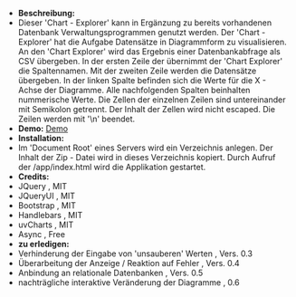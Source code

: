 + **Beschreibung:**
+ Dieser 'Chart - Explorer' kann in Ergänzung zu bereits vorhandenen Datenbank Verwaltungsprogrammen genutzt werden.
Der 'Chart - Explorer' hat die Aufgabe Datensätze in Diagrammform zu visualisieren.
An den 'Chart Explorer' wird das Ergebnis einer Datenbankabfrage als CSV übergeben.
In der ersten Zeile der übernimmt der 'Chart Explorer' die Spaltennamen.
Mit der zweiten Zeile werden die Datensätze übergeben. In der linken Spalte befinden sich die Werte für die X - Achse der Diagramme.
Alle nachfolgenden Spalten beinhalten nummerische Werte. Die Zellen der einzelnen Zeilen sind untereinander mit Semikolon getrennt.
Der Inhalt der Zellen wird nicht escaped.
Die Zeilen werden mit '\n' beendet.
+ **Demo:** <a href="http.//chart-explorer.stephankrauss.de">Demo</a>
+ **Installation:**
+ Im 'Document Root' eines Servers wird ein Verzeichnis anlegen. Der Inhalt der Zip - Datei  wird in dieses Verzeichnis kopiert. Durch Aufruf der /app/index.html wird die Applikation gestartet.
+ **Credits:**
+ JQuery , MIT
+ JQueryUI , MIT
+ Bootstrap , MIT
+ Handlebars , MIT
+ uvCharts , MIT
+ Async , Free
+ **zu erledigen:**
+ Verhinderung der Eingabe von 'unsauberen' Werten , Vers. 0.3
+ Überarbeitung der Anzeige / Reaktion auf Fehler , Vers. 0.4
+ Anbindung an relationale Datenbanken , Vers. 0.5
+ nachträgliche interaktive Veränderung der Diagramme , 0.6
